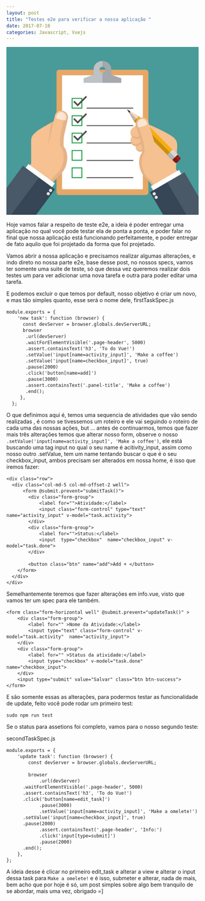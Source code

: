 ```yaml
---
layout: post
title: "Testes e2e para verificar a nossa aplicação "
date: 2017-07-18
categories: Javascript, Vuejs
---
```



![checklist](https://github.com/IgorVieira/igorvieira.github.io/blob/master/_images/checklist.jpg?raw=true)


Hoje vamos falar a respeito de teste e2e, a ideia é poder entregar uma aplicação no qual você pode testar ela
de ponta a ponta, e poder falar no final que nossa aplicação está funcionando perfeitamente, e 
poder entregar de fato aquilo que foi projetado da forma que foi projetado.

Vamos abrir a nossa aplicação e precisamos realizar algumas alterações, e indo direto no nossa parte e2e, base
desse post, no nossos specs, vamos ter somente uma suite de teste, só que dessa vez queremos realizar dois testes
um para ver adicionar uma nova tarefa e outra para poder editar uma tarefa.

E podemos excluir o que temos por default, nosso objetivo é criar um novo, e  mas tão simples quanto, esse será 
o nome dele, firstTaskSpec.js

```
module.exports = {
    'new task': function (browser) {
      const devServer = browser.globals.devServerURL;
      browser
       .url(devServer)
       .waitForElementVisible('.page-header', 5000)
       .assert.containsText('h3', 'To do Vue!')
       .setValue('input[name=activity_input]', 'Make a coffee')
       .setValue('input[name=checkbox_input]', true)
       .pause(2000)
       .click('button[name=add]')
       .pause(3000)
       .assert.containsText('.panel-title', 'Make a coffee')
       .end();
     },
  };
```

O que definimos aqui é, temos uma sequencia de atividades que vão sendo realizadas , é como se tivessemos um roteiro
e ele vai seguindo o roteiro de cada uma das nossas ações, but ... antes de continuarmos, temos que fazer mais três alterações
temos que alterar nosso form, observe o nosso  `.setValue('input[name=activity_input]', 'Make a coffee')`, ele está buscando 
uma tag input no qual o seu name é acitivity_input, assim como nosso outro .setValue, tem um name tentando buscar o que é o
seu checkbox_input, ambos precisam ser alterados em nossa home, é isso que iremos fazer:

```
<div class="row">
  <div class="col-md-5 col-md-offset-2 well">
      <form @submit.prevent="submitTask()">
        <div class="form-group">
            <label for="">Atividade:</label>
            <input class="form-control" type="text" name="activity_input" v-model="task.activity">
        </div>
        <div class="form-group">
            <label for="">Status:</label>
            <input  type="checkbox"  name="checkbox_input" v-model="task.done">
        </div>
        
        <button class="btn" name="add">Add + </button>
    </form>
  </div>
</div>
```

Semelhantemente teremos que fazer alterações em info.vue, visto que vamos ter um spec para ele também.


```
<form class="form-horizontal well" @submit.prevent="updateTask()" >
    <div class="form-group">
        <label for="" >Nome da Atividade:</label>
        <input type="text" class="form-control" v-model="task.activity"  name="activity_input">
    </div>
    <div class="form-group">
        <label for="" >Status da atividade:</label>
        <input type="checkbox" v-model="task.done"  name="checkbox_input">
    </div>
    <input type="submit" value="Salvar" class="btn btn-success">
</form>
```

E são somente essas as alterações, para podermos testar as funcionalidade de update, feito você pode rodar um primeiro test:


```
sudo npm run test
``` 

Se o status para assetions foi completo, vamos para o nosso segundo teste:

secondTaskSpec.js


```
module.exports = {
	'update task': function (browser) {
		const devServer = browser.globals.devServerURL;

		browser
			.url(devServer)
      .waitForElementVisible('.page-header', 5000)
      .assert.containsText('h3', 'To do Vue!')
      .click('button[name=edit_task]')
			.pause(3000)
			.setValue('input[name=activity_input]', 'Make a omelete!')
      .setValue('input[name=checkbox_input]', true)
      .pause(2000)
			.assert.containsText('.page-header', 'Info:')
			.click('input[type=submit]')
			.pause(2000)
      .end();
	},
};

```

A ideia desse é clicar no primeiro edit_task  e alterar a view e alterar o input dessa task para `Make a omelete!` e é isso, submeter e alterar, nada de mais, bem acho que por hoje é só, um post simples sobre algo bem tranquilo de se abordar, mais uma vez, obrigado =]